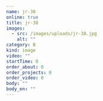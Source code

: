 ```yaml
---
name: jr-38
online: true
title: jr-38
images:
  - src: /images/uploads/jr-38.jpg
    alt: ""
category: B
kind: image
video: ""
startTime: 0
order_about: 0
order_projects: 0
order_video: 0
body: ""
body_en: ""
---
```


